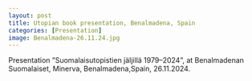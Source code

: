 ```yaml
---
layout: post
title: Utopian book presentation, Benalmadena, Spain
categories: [Presentation]
image: Benalmadena-26.11.24.jpg
---
```

Presentation ”Suomalaisutopistien jäljillä 1979–2024”, at Benalmadenan Suomalaiset, Minerva, Benalmadena,Spain, 26.11.2024.  

